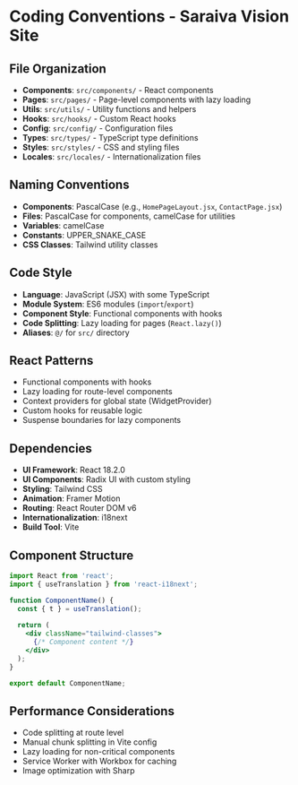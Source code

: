 # Coding Conventions - Saraiva Vision Site

## File Organization
- **Components**: `src/components/` - React components
- **Pages**: `src/pages/` - Page-level components with lazy loading
- **Utils**: `src/utils/` - Utility functions and helpers
- **Hooks**: `src/hooks/` - Custom React hooks
- **Config**: `src/config/` - Configuration files
- **Types**: `src/types/` - TypeScript type definitions
- **Styles**: `src/styles/` - CSS and styling files
- **Locales**: `src/locales/` - Internationalization files

## Naming Conventions
- **Components**: PascalCase (e.g., `HomePageLayout.jsx`, `ContactPage.jsx`)
- **Files**: PascalCase for components, camelCase for utilities
- **Variables**: camelCase
- **Constants**: UPPER_SNAKE_CASE
- **CSS Classes**: Tailwind utility classes

## Code Style
- **Language**: JavaScript (JSX) with some TypeScript
- **Module System**: ES6 modules (`import`/`export`)
- **Component Style**: Functional components with hooks
- **Code Splitting**: Lazy loading for pages (`React.lazy()`)
- **Aliases**: `@/` for `src/` directory

## React Patterns
- Functional components with hooks
- Lazy loading for route-level components
- Context providers for global state (WidgetProvider)
- Custom hooks for reusable logic
- Suspense boundaries for lazy components

## Dependencies
- **UI Framework**: React 18.2.0
- **UI Components**: Radix UI with custom styling
- **Styling**: Tailwind CSS
- **Animation**: Framer Motion
- **Routing**: React Router DOM v6
- **Internationalization**: i18next
- **Build Tool**: Vite

## Component Structure
```jsx
import React from 'react';
import { useTranslation } from 'react-i18next';

function ComponentName() {
  const { t } = useTranslation();
  
  return (
    <div className="tailwind-classes">
      {/* Component content */}
    </div>
  );
}

export default ComponentName;
```

## Performance Considerations
- Code splitting at route level
- Manual chunk splitting in Vite config
- Lazy loading for non-critical components
- Service Worker with Workbox for caching
- Image optimization with Sharp